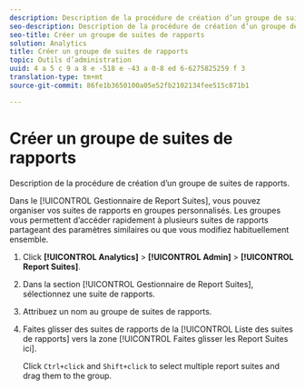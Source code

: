```yaml
---
description: Description de la procédure de création d’un groupe de suites de rapports.
seo-description: Description de la procédure de création d’un groupe de suites de rapports.
seo-title: Créer un groupe de suites de rapports
solution: Analytics
title: Créer un groupe de suites de rapports
topic: Outils d’administration
uuid: 4 a 5 c 9 a 8 e -518 e -43 a 0-8 ed 6-6275825259 f 3
translation-type: tm+mt
source-git-commit: 86fe1b3650100a05e52fb2102134fee515c871b1

---
```



# Créer un groupe de suites de rapports

Description de la procédure de création d’un groupe de suites de rapports.

Dans le [!UICONTROL Gestionnaire de Report Suites], vous pouvez organiser vos suites de rapports en groupes personnalisés. Les groupes vous permettent d’accéder rapidement à plusieurs suites de rapports partageant des paramètres similaires ou que vous modifiez habituellement ensemble.

1. Click **[!UICONTROL Analytics]** &gt; **[!UICONTROL Admin]** &gt; **[!UICONTROL Report Suites]**.
1. Dans la section [!UICONTROL Gestionnaire de Report Suites], sélectionnez une suite de rapports.
1. Attribuez un nom au groupe de suites de rapports.
1. Faites glisser des suites de rapports de la [!UICONTROL Liste des suites de rapports] vers la zone [!UICONTROL Faites glisser les Report Suites ici]. 

   Click `Ctrl+click` and `Shift+click` to select multiple report suites and drag them to the group.
